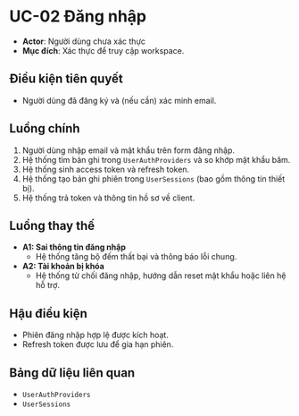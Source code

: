 # UC-02 Đăng nhập

- **Actor**: Người dùng chưa xác thực
- **Mục đích**: Xác thực để truy cập workspace.

## Điều kiện tiên quyết
- Người dùng đã đăng ký và (nếu cần) xác minh email.

## Luồng chính
1. Người dùng nhập email và mật khẩu trên form đăng nhập.
2. Hệ thống tìm bản ghi trong `UserAuthProviders` và so khớp mật khẩu băm.
3. Hệ thống sinh access token và refresh token.
4. Hệ thống tạo bản ghi phiên trong `UserSessions` (bao gồm thông tin thiết bị).
5. Hệ thống trả token và thông tin hồ sơ về client.

## Luồng thay thế
- **A1: Sai thông tin đăng nhập**
  - Hệ thống tăng bộ đếm thất bại và thông báo lỗi chung.
- **A2: Tài khoản bị khóa**
  - Hệ thống từ chối đăng nhập, hướng dẫn reset mật khẩu hoặc liên hệ hỗ trợ.

## Hậu điều kiện
- Phiên đăng nhập hợp lệ được kích hoạt.
- Refresh token được lưu để gia hạn phiên.

## Bảng dữ liệu liên quan
- `UserAuthProviders`
- `UserSessions`
